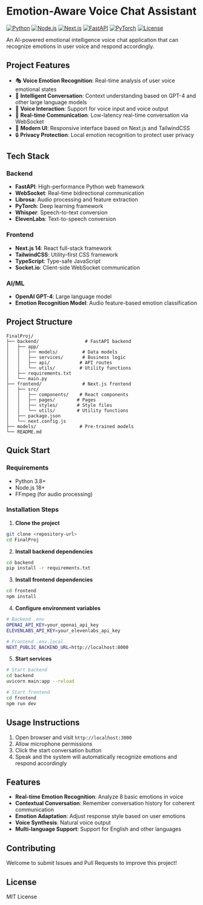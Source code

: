 # Emotion-Aware Voice Chat Assistant

[![Python](https://img.shields.io/badge/Python-3.8+-blue.svg)](https://www.python.org/)
[![Node.js](https://img.shields.io/badge/Node.js-18+-green.svg)](https://nodejs.org/)
[![Next.js](https://img.shields.io/badge/Next.js-14-black.svg)](https://nextjs.org/)
[![FastAPI](https://img.shields.io/badge/FastAPI-0.100+-green.svg)](https://fastapi.tiangolo.com/)
[![PyTorch](https://img.shields.io/badge/PyTorch-2.0+-red.svg)](https://pytorch.org/)
[![License](https://img.shields.io/badge/License-MIT-yellow.svg)](LICENSE)

An AI-powered emotional intelligence voice chat application that can recognize emotions in user voice and respond accordingly.

## Project Features

- 🎭 **Voice Emotion Recognition**: Real-time analysis of user voice emotional states
- 🧠 **Intelligent Conversation**: Context understanding based on GPT-4 and other large language models
- 🎤 **Voice Interaction**: Support for voice input and voice output
- 💬 **Real-time Communication**: Low-latency real-time conversation via WebSocket
- 🎨 **Modern UI**: Responsive interface based on Next.js and TailwindCSS
- 🔒 **Privacy Protection**: Local emotion recognition to protect user privacy

## Tech Stack

### Backend
- **FastAPI**: High-performance Python web framework
- **WebSocket**: Real-time bidirectional communication
- **Librosa**: Audio processing and feature extraction
- **PyTorch**: Deep learning framework
- **Whisper**: Speech-to-text conversion
- **ElevenLabs**: Text-to-speech conversion

### Frontend
- **Next.js 14**: React full-stack framework
- **TailwindCSS**: Utility-first CSS framework
- **TypeScript**: Type-safe JavaScript
- **Socket.io**: Client-side WebSocket communication

### AI/ML
- **OpenAI GPT-4**: Large language model
- **Emotion Recognition Model**: Audio feature-based emotion classification

## Project Structure

```
FinalProj/
├── backend/                 # FastAPI backend
│   ├── app/
│   │   ├── models/         # Data models
│   │   ├── services/       # Business logic
│   │   ├── api/           # API routes
│   │   └── utils/         # Utility functions
│   ├── requirements.txt
│   └── main.py
├── frontend/               # Next.js frontend
│   ├── src/
│   │   ├── components/    # React components
│   │   ├── pages/        # Pages
│   │   ├── styles/       # Style files
│   │   └── utils/        # Utility functions
│   ├── package.json
│   └── next.config.js
├── models/                # Pre-trained models
└── README.md
```

## Quick Start

### Requirements
- Python 3.8+
- Node.js 18+
- FFmpeg (for audio processing)

### Installation Steps

1. **Clone the project**
```bash
git clone <repository-url>
cd FinalProj
```

2. **Install backend dependencies**
```bash
cd backend
pip install -r requirements.txt
```

3. **Install frontend dependencies**
```bash
cd frontend
npm install
```

4. **Configure environment variables**
```bash
# Backend .env
OPENAI_API_KEY=your_openai_api_key
ELEVENLABS_API_KEY=your_elevenlabs_api_key

# Frontend .env.local
NEXT_PUBLIC_BACKEND_URL=http://localhost:8000
```

5. **Start services**
```bash
# Start backend
cd backend
uvicorn main:app --reload

# Start frontend
cd frontend
npm run dev
```

## Usage Instructions

1. Open browser and visit `http://localhost:3000`
2. Allow microphone permissions
3. Click the start conversation button
4. Speak and the system will automatically recognize emotions and respond accordingly

## Features

- **Real-time Emotion Recognition**: Analyze 8 basic emotions in voice
- **Contextual Conversation**: Remember conversation history for coherent communication
- **Emotion Adaptation**: Adjust response style based on user emotions
- **Voice Synthesis**: Natural voice output
- **Multi-language Support**: Support for English and other languages

## Contributing

Welcome to submit Issues and Pull Requests to improve this project!

## License

MIT License 